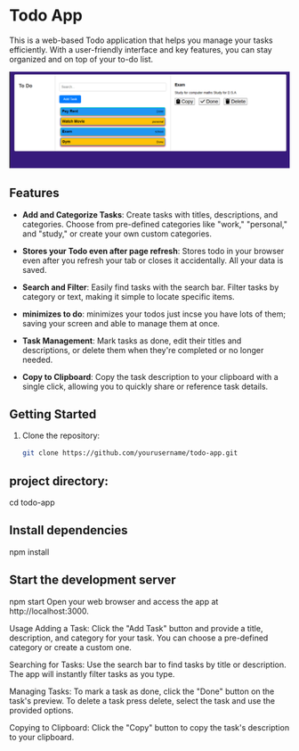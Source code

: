 # Todo App

This is a web-based Todo application that helps you manage your tasks efficiently. With a user-friendly interface and key features, you can stay organized and on top of your to-do list.

![Todo App Screenshot](/public/images/todo.PNG)

## Features

- **Add and Categorize Tasks**: Create tasks with titles, descriptions, and categories. Choose from pre-defined categories like "work," "personal," and "study," or create your own custom categories.

- **Stores your Todo even after page refresh**: Stores todo in your browser even after you refresh your tab or closes it accidentally. All your data is saved.

- **Search and Filter**: Easily find tasks with the search bar. Filter tasks by category or text, making it simple to locate specific items.

- **minimizes to do**: minimizes your todos just incse you have lots of them; saving your screen and able to manage them at once.

- **Task Management**: Mark tasks as done, edit their titles and descriptions, or delete them when they're completed or no longer needed.

- **Copy to Clipboard**: Copy the task description to your clipboard with a single click, allowing you to quickly share or reference task details.

## Getting Started

1. Clone the repository:
   ```bash
   git clone https://github.com/yourusername/todo-app.git

 ## project directory:
cd todo-app

## Install dependencies
npm install
## Start the development server
npm start
Open your web browser and access the app at http://localhost:3000.


Usage
Adding a Task: Click the "Add Task" button and provide a title, description, and category for your task. You can choose a pre-defined category or create a custom one.

Searching for Tasks: Use the search bar to find tasks by title or description. The app will instantly filter tasks as you type.

Managing Tasks: To mark a task as done, click the "Done" button on the task's preview. To delete a task press delete, select the task and use the provided options.

Copying to Clipboard: Click the "Copy" button to copy the task's description to your clipboard.
